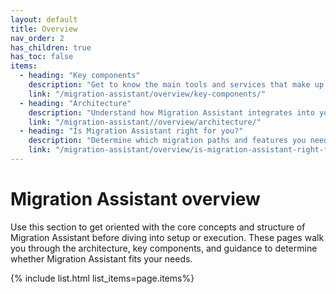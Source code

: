 ```yaml
---
layout: default
title: Overview
nav_order: 2
has_children: true
has_toc: false
items:
  - heading: "Key components"
    description: "Get to know the main tools and services that make up Migration Assistant, including traffic replay and metadata migration."
    link: "/migration-assistant/overview/key-components/"
  - heading: "Architecture"
    description: "Understand how Migration Assistant integrates into your infrastructure with a visual architecture diagram."
    link: "/migration-assistant//overview/architecture/"
  - heading: "Is Migration Assistant right for you?"
    description: "Determine which migration paths and features you need with a detailed checklist and supported component matrix."
    link: "/migration-assistant/overview/is-migration-assistant-right-for-you/"
---
```


# Migration Assistant overview

Use this section to get oriented with the core concepts and structure of Migration Assistant before diving into setup or execution. These pages walk you through the architecture, key components, and guidance to determine whether Migration Assistant fits your needs.

{% include list.html list_items=page.items%}


